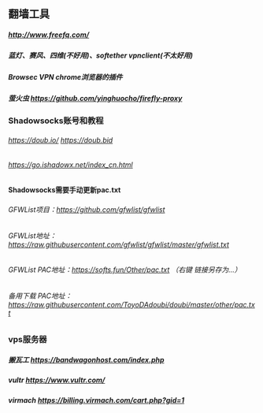 ## 翻墙工具
##### http://www.freefq.com/
##### 蓝灯、赛风、四维(不好用)、softether vpnclient(不太好用)
##### Browsec VPN chrome浏览器的插件
##### 萤火虫 https://github.com/yinghuocho/firefly-proxy
### Shadowsocks账号和教程
###### https://doub.io/   https://doub.bid 
###### https://go.ishadowx.net/index_cn.html
#### Shadowsocks需要手动更新pac.txt
###### GFWList项目：https://github.com/gfwlist/gfwlist
###### GFWList地址：https://raw.githubusercontent.com/gfwlist/gfwlist/master/gfwlist.txt
###### GFWList PAC地址：https://softs.fun/Other/pac.txt  （右键 链接另存为…）
###### 备用下载 PAC地址：https://raw.githubusercontent.com/ToyoDAdoubi/doubi/master/other/pac.txt
### vps服务器
##### 搬瓦工     https://bandwagonhost.com/index.php
##### vultr      https://www.vultr.com/
##### virmach    https://billing.virmach.com/cart.php?gid=1

